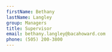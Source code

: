 ```yaml
---
firstName: Bethany
lastName: Langley
group: Managers
title: Supervisor
email: bethany.langley@bacahoward.com
phone: (505) 200-3800
---
```

